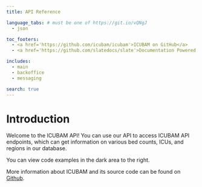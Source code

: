 ```yaml
---
title: API Reference

language_tabs: # must be one of https://git.io/vQNgJ
  - json

toc_footers:
  - <a href='https://github.com/icubam/icubam'>ICUBAM on GitHub</a>
  - <a href='https://github.com/slatedocs/slate'>Documentation Powered by Slate</a>

includes:
  - main
  - backoffice
  - messaging

search: true
---
```


# Introduction

Welcome to the ICUBAM API! You can use our API to access ICUBAM API endpoints, which can get information on various bed counts, ICUs, and regions in our database.

You can view code examples in the dark area to the right.

More information about ICUBAM and its source code can be found on <a href='https://github.com/icubam/icubam'>Github</a>.

